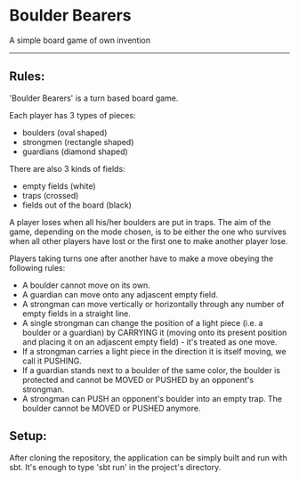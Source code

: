 # Boulder Bearers
A simple board game of own invention

-----
## Rules:

'Boulder Bearers' is a turn based board game.

Each player has 3 types of pieces:
* boulders (oval shaped)
* strongmen (rectangle shaped)
* guardians (diamond shaped)

There are also 3 kinds of fields:
* empty fields (white)
* traps (crossed)
* fields out of the board (black)

A player loses when all his/her boulders are put in traps. The aim of the game, depending on the mode chosen, is to be either the one who survives when all other players have lost or the first one to make another player lose.

Players taking turns one after another have to make a move obeying the following rules:
* A boulder cannot move on its own.
* A guardian can move onto any adjascent empty field.
* A strongman can move vertically or horizontally through any number of empty fields in a straight line.
* A single strongman can change the position of a light piece (i.e. a boulder or a guardian) by CARRYING it (moving onto its present position and placing it on an adjascent empty field) - it's treated as one move.
* If a strongman carries a light piece in the direction it is itself moving, we call it PUSHING.
* If a guardian stands next to a boulder of the same color, the boulder is protected and cannot be MOVED or PUSHED by an opponent's strongman.
* A strongman can PUSH an opponent's boulder into an empty trap. The boulder cannot be MOVED or PUSHED anymore.


## Setup:
After cloning the repository, the application can be simply built and run with sbt. It's enough to type 'sbt run' in the project's directory.
